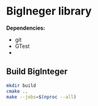 # BigIneger library
__Dependencies:__
* git 
* GTest
* 

## Build BigInteger
```bash
mkdir build
cmake ..
make --jobs=$(nproc --all)
```